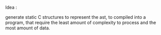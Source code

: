 
Idea :

generate static C structures to represent the ast, to compiled into a program, that require the least amount of complexity to process and the most amount of data.



